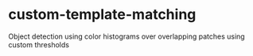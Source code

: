# custom-template-matching
Object detection using color histograms over overlapping patches using custom thresholds
